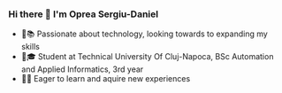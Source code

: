 ### Hi there 👋 I'm Oprea Sergiu-Daniel

- 📖📚 Passionate about technology, looking towards to expanding my skills
- 🏫🎓 Student at Technical University Of Cluj-Napoca, BSc Automation and Applied Informatics, 3rd year 
- 💯✨ Eager to learn and aquire new experiences 
